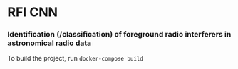 # RFI CNN

### Identification (/classification) of foreground radio interferers in astronomical radio data

To build the project, run `docker-compose build`
